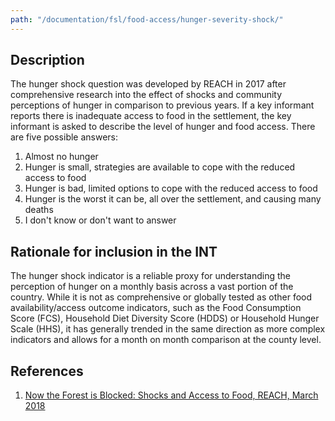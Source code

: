 ```yaml
---
path: "/documentation/fsl/food-access/hunger-severity-shock/"
---
```


## Description

The hunger shock question was developed by REACH in 2017 after comprehensive research into the effect of shocks and community perceptions of hunger in comparison to previous years. If a key informant reports there is inadequate access to food in the settlement, the key informant is asked to describe the level of hunger and food access. There are five possible answers:

1. Almost no hunger
2. Hunger is small, strategies are available to cope with the reduced access to food
3. Hunger is bad, limited options to cope with the reduced access to food
4. Hunger is the worst it can be, all over the settlement, and causing many deaths
5. I don't know or don't want to answer

## Rationale for inclusion in the INT

The hunger shock indicator is a reliable proxy for understanding the perception of hunger on a monthly basis across a vast portion of the country. While it is not as comprehensive or globally tested as other food availability/access outcome indicators, such as the Food Consumption Score (FCS), Household Diet Diversity Score (HDDS) or Household Hunger Scale (HHS), it has generally trended in the same direction as more complex indicators and allows for a month on month comparison at the county level.

## References

1. [Now the Forest is Blocked: Shocks and Access to Food, REACH, March 2018](http://www.reachresourcecentre.info/system/files/resource-documents/ssd_report_shocks_and_access_to_food_march_2018_final.pdf)